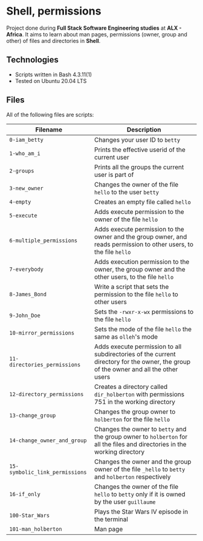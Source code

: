 # Shell, permissions
Project done during **Full Stack Software Engineering studies** at **ALX - Africa**. It aims to learn about man pages, permissions (owner, group and other) of files and directories in **Shell**.

## Technologies
* Scripts written in Bash 4.3.11(1)
* Tested on Ubuntu 20.04 LTS

## Files
All of the following files are scripts:

| Filename | Description |
| -------- | ----------- |
| `0-iam_betty` | Changes your user ID to `betty` |
| `1-who_am_i` | Prints the effective userid of the current user |
| `2-groups` | Prints all the groups the current user is part of |
| `3-new_owner` | Changes the owner of the file `hello` to the user `betty` |
| `4-empty` | Creates an empty file called `hello` |
| `5-execute` | Adds execute permission to the owner of the file `hello` |
| `6-multiple_permissions` | Adds execute permission to the owner and the group owner, and reads permission to other users, to the file `hello` |
| `7-everybody` | Adds execution permission to the owner, the group owner and the other users, to the file `hello` |
| `8-James_Bond` | Write a script that sets the permission to the file `hello` to other users |
| `9-John_Doe` | Sets the `-rwxr-x-wx` permissions to the file `hello` |
| `10-mirror_permissions` | Sets the mode of the file `hello` the same as `olleh`'s mode |
| `11-directories_permissions` | Adds execute permission to all subdirectories of the current directory for the owner, the group of the owner and all the other users |
| `12-directory_permissions` | Creates a directory called `dir_holberton` with permissions 751 in the working directory |
| `13-change_group` | Changes the group owner to `holberton` for the file `hello` |
| `14-change_owner_and_group` | Changes the owner to `betty` and the group owner to `holberton` for all the files and directories in the working directory |
| `15-symbolic_link_permissions` | Changes the owner and the group owner of the file `_hello` to `betty` and `holberton` respectively |
| `16-if_only` | Changes the owner of the file `hello` to `betty` only if it is owned by the user `guillaume` |
| `100-Star_Wars` | Plays the Star Wars IV episode in the terminal |
| `101-man_holberton` | Man page |
